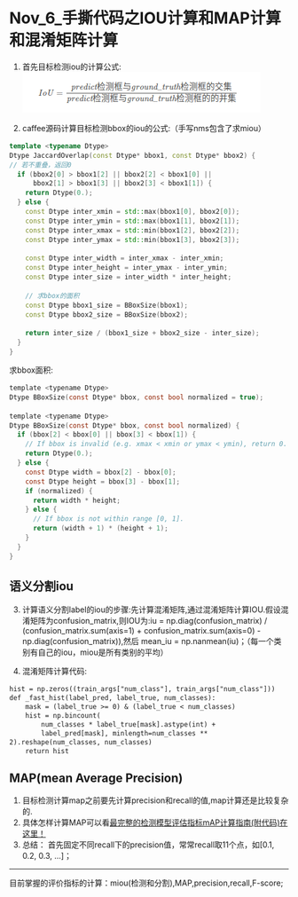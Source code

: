 Nov_6_手撕代码之IOU计算和MAP计算和混淆矩阵计算
====

1. 首先目标检测iou的计算公式:![](./images/iou.png)

2. caffee源码计算目标检测bbox的iou的公式:（手写nms包含了求miou）

```C++
template <typename Dtype>
Dtype JaccardOverlap(const Dtype* bbox1, const Dtype* bbox2) {
// 若不重叠，返回0
  if (bbox2[0] > bbox1[2] || bbox2[2] < bbox1[0] ||
      bbox2[1] > bbox1[3] || bbox2[3] < bbox1[1]) {
    return Dtype(0.);
  } else {
    const Dtype inter_xmin = std::max(bbox1[0], bbox2[0]);
    const Dtype inter_ymin = std::max(bbox1[1], bbox2[1]);
    const Dtype inter_xmax = std::min(bbox1[2], bbox2[2]);
    const Dtype inter_ymax = std::min(bbox1[3], bbox2[3]);

    const Dtype inter_width = inter_xmax - inter_xmin;
    const Dtype inter_height = inter_ymax - inter_ymin;
    const Dtype inter_size = inter_width * inter_height;
	
	// 求bbox的面积
    const Dtype bbox1_size = BBoxSize(bbox1);
    const Dtype bbox2_size = BBoxSize(bbox2);

    return inter_size / (bbox1_size + bbox2_size - inter_size);
  }
}

```
求bbox面积:

```C
template <typename Dtype>
Dtype BBoxSize(const Dtype* bbox, const bool normalized = true);

template <typename Dtype>
Dtype BBoxSize(const Dtype* bbox, const bool normalized) {
  if (bbox[2] < bbox[0] || bbox[3] < bbox[1]) {
    // If bbox is invalid (e.g. xmax < xmin or ymax < ymin), return 0.
    return Dtype(0.);
  } else {
    const Dtype width = bbox[2] - bbox[0];
    const Dtype height = bbox[3] - bbox[1];
    if (normalized) {
      return width * height;
    } else {
      // If bbox is not within range [0, 1].
      return (width + 1) * (height + 1);
    }
  }
}

```

语义分割iou
----
3. 计算语义分割label的iou的步骤:先计算混淆矩阵,通过混淆矩阵计算IOU.假设混淆矩阵为confusion_matrix,则IOU为:iu = np.diag(confusion_matrix) / (confusion_matrix.sum(axis=1) + confusion_matrix.sum(axis=0) - np.diag(confusion_matrix)),然后 mean_iu = np.nanmean(iu)；（每一个类别有自己的iou，miou是所有类别的平均）

4. 混淆矩阵计算代码:
```
hist = np.zeros((train_args["num_class"], train_args["num_class"]))
def _fast_hist(label_pred, label_true, num_classes):
    mask = (label_true >= 0) & (label_true < num_classes)
    hist = np.bincount(
        num_classes * label_true[mask].astype(int) +
        label_pred[mask], minlength=num_classes ** 2).reshape(num_classes, num_classes)
    return hist
```

MAP(mean Average Precision)
---
1. 目标检测计算map之前要先计算precision和recall的值,map计算还是比较复杂的.
2. 具体怎样计算MAP可以看[最完整的检测模型评估指标mAP计算指南(附代码)在这里！](https://www.imooc.com/article/44040)
3. 总结： 首先固定不同recall下的precision值，常常recall取11个点，如[0.1, 0.2, 0.3, ...]；

-----------

目前掌握的评价指标的计算：miou(检测和分割),MAP,precision,recall,F-score;